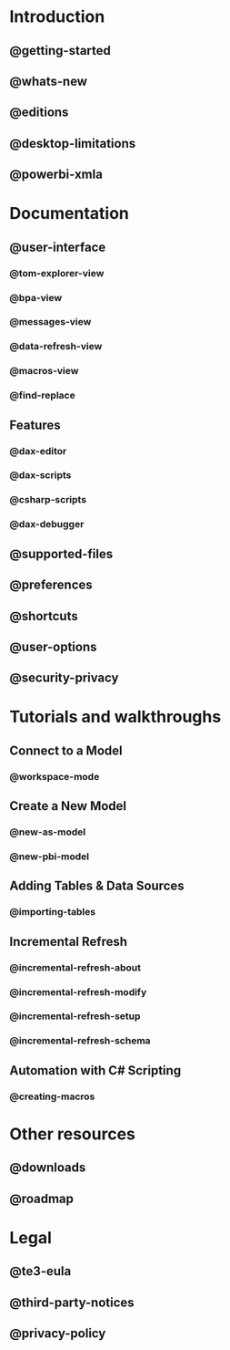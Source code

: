 ﻿# Introduction
## @getting-started
## @whats-new
## @editions
## @desktop-limitations
## @powerbi-xmla

# Documentation
## @user-interface
### @tom-explorer-view
### @bpa-view
### @messages-view
### @data-refresh-view
### @macros-view
### @find-replace
## Features
### @dax-editor
### @dax-scripts
### @csharp-scripts
### @dax-debugger
## @supported-files
## @preferences
## @shortcuts
## @user-options
## @security-privacy

# Tutorials and walkthroughs
## Connect to a Model
### @workspace-mode
## Create a New Model
### @new-as-model
### @new-pbi-model
## Adding Tables & Data Sources
### @importing-tables
## Incremental Refresh
### @incremental-refresh-about
### @incremental-refresh-modify
### @incremental-refresh-setup
### @incremental-refresh-schema
## Automation with C# Scripting
### @creating-macros

# Other resources
## @downloads
## @roadmap

# Legal
## @te3-eula
## @third-party-notices
## @privacy-policy
